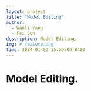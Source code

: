 ```yaml
---
layout: project
title: "Model Editing"
author:
  - Wanli Yang
  - Fei Sun
description: Model Editing.
img: # feature.png
time: 2024-01-02 15:59:00-0400
---
```


# Model Editing.



